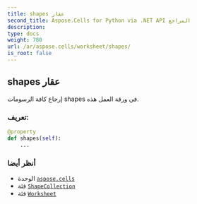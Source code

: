 ```yaml
---
title: shapes عقار
second_title: Aspose.Cells for Python via .NET API المراجع
description:
type: docs
weight: 780
url: /ar/aspose.cells/worksheet/shapes/
is_root: false
---
```

##  shapes عقار

إرجاع كافة الرسومات shapes في ورقة العمل هذه.
###  تعريف:
```python
@property
def shapes(self):
    ...
```

###  أنظر أيضا
* الوحدة [`aspose.cells`](../../)
* فئة [`ShapeCollection`](/cells/python-net/ar/aspose.cells.drawing/shapecollection)
* فئة [`Worksheet`](/cells/python-net/ar/aspose.cells/worksheet)
